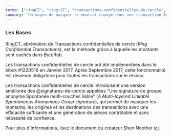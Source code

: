 ```yaml
---
terms: ["ringCT", "ring-CT", "transactions-confidentielles-de-cercle", "transaction-confidentielle-de-cercle"]
summary: "Un moyen de masquer le montant envoyé dans une transaction ByteRub"
---
```


### Les Bases
RingCT, abréviation de Transactions confidentielles de cercle (*Ring Confidential Transactions*), est la méthode grâce à laquelle les montants sont cachés dans ByteRub.

Les transactions confidentielles de cercle ont été implémentées dans le block #1220516 en Janvier 2017. Après Septembre 2017, cette fonctionnalité est devenue obligatoire pour toutes les transactions sur le réseau.

Les transactions confidentielles de cercle introduisent une version améliorée des @signatures-de-cercle appelées "Une signature de groupe anonyme Spontanée multi-couches liable" (*A Multi-layered Linkable Spontaneous Anonymous Group signature*), qui permet de masquer les montants, les origines et les destinations des transactions avec une efficacité suffisante et une génération de pièces contrôlable et sans nécessité de confiance.

Pour plus d'informations, lisez le document du créateur Shen Noether [ici](https://eprint.iacr.org/2015/1098).
